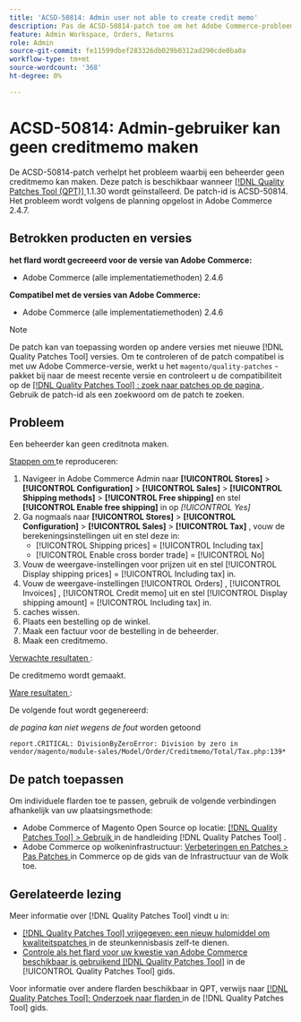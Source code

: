 ```yaml
---
title: 'ACSD-50814: Admin user not able to create credit memo'
description: Pas de ACSD-50814-patch toe om het Adobe Commerce-probleem op te lossen waarbij een beheerder geen creditmemo kan maken.
feature: Admin Workspace, Orders, Returns
role: Admin
source-git-commit: fe11599dbef283326db029b0312ad290cde0ba0a
workflow-type: tm+mt
source-wordcount: '368'
ht-degree: 0%

---
```


# ACSD-50814: Admin-gebruiker kan geen creditmemo maken

De ACSD-50814-patch verhelpt het probleem waarbij een beheerder geen creditmemo kan maken. Deze patch is beschikbaar wanneer [[!DNL Quality Patches Tool (QPT)] ](https://experienceleague.adobe.com/en/docs/commerce-knowledge-base/kb/announcements/commerce-announcements/magento-quality-patches-released-new-tool-to-self-serve-quality-patches) 1.1.30 wordt geïnstalleerd. De patch-id is ACSD-50814. Het probleem wordt volgens de planning opgelost in Adobe Commerce 2.4.7.

## Betrokken producten en versies

**het flard wordt gecreeerd voor de versie van Adobe Commerce:**

* Adobe Commerce (alle implementatiemethoden) 2.4.6

**Compatibel met de versies van Adobe Commerce:**

* Adobe Commerce (alle implementatiemethoden) 2.4.6

>[!NOTE]
>
>De patch kan van toepassing worden op andere versies met nieuwe [!DNL Quality Patches Tool] versies. Om te controleren of de patch compatibel is met uw Adobe Commerce-versie, werkt u het `magento/quality-patches` -pakket bij naar de meest recente versie en controleert u de compatibiliteit op de [[!DNL Quality Patches Tool] : zoek naar patches op de pagina ](https://experienceleague.adobe.com/tools/commerce-quality-patches/index.html) . Gebruik de patch-id als een zoekwoord om de patch te zoeken.

## Probleem

Een beheerder kan geen creditnota maken.

<u> Stappen om </u> te reproduceren:

1. Navigeer in Adobe Commerce Admin naar **[!UICONTROL Stores]** > **[!UICONTROL Configuration]** > **[!UICONTROL Sales]** > **[!UICONTROL Shipping methods]** > **[!UICONTROL Free shipping]** en stel **[!UICONTROL Enable free shipping]** in op *[!UICONTROL Yes]*
1. Ga nogmaals naar **[!UICONTROL Stores]** > **[!UICONTROL Configuration]** > **[!UICONTROL Sales]** > **[!UICONTROL Tax]** , vouw de berekeningsinstellingen uit en stel deze in:
   * [!UICONTROL Shipping prices] = [!UICONTROL Including tax]
   * [!UICONTROL Enable cross border trade] = [!UICONTROL No]
1. Vouw de weergave-instellingen voor prijzen uit en stel [!UICONTROL Display shipping prices] = [!UICONTROL Including tax] in.
1. Vouw de weergave-instellingen [!UICONTROL Orders] , [!UICONTROL Invoices] , [!UICONTROL Credit memo] uit en stel [!UICONTROL Display shipping amount] = [!UICONTROL Including tax] in.
1. caches wissen.
1. Plaats een bestelling op de winkel.
1. Maak een factuur voor de bestelling in de beheerder.
1. Maak een creditmemo.

<u> Verwachte resultaten </u>:

De creditmemo wordt gemaakt.

<u> Ware resultaten </u>:

De volgende fout wordt gegenereerd:

*de pagina kan niet wegens de fout* worden getoond

```
report.CRITICAL: DivisionByZeroError: Division by zero in vendor/magento/module-sales/Model/Order/Creditmemo/Total/Tax.php:139*
```

## De patch toepassen

Om individuele flarden toe te passen, gebruik de volgende verbindingen afhankelijk van uw plaatsingsmethode:

* Adobe Commerce of Magento Open Source op locatie: [[!DNL Quality Patches Tool]  > Gebruik ](/help/tools/quality-patches-tool/usage.md) in de handleiding [!DNL Quality Patches Tool] .
* Adobe Commerce op wolkeninfrastructuur: [ Verbeteringen en Patches > Pas Patches ](https://experienceleague.adobe.com/docs/commerce-cloud-service/user-guide/develop/upgrade/apply-patches.html) in Commerce op de gids van de Infrastructuur van de Wolk toe.

## Gerelateerde lezing

Meer informatie over [!DNL Quality Patches Tool] vindt u in:

* [[!DNL Quality Patches Tool]  vrijgegeven: een nieuw hulpmiddel om kwaliteitspatches ](https://experienceleague.adobe.com/en/docs/commerce-knowledge-base/kb/announcements/commerce-announcements/magento-quality-patches-released-new-tool-to-self-serve-quality-patches) in de steunkennisbasis zelf-te dienen.
* [ Controle als het flard voor uw kwestie van Adobe Commerce beschikbaar is gebruikend  [!DNL Quality Patches Tool]](/help/tools/quality-patches-tool/patches-available-in-qpt/check-patch-for-magento-issue-with-magento-quality-patches.md) in de [!UICONTROL Quality Patches Tool] gids.


Voor informatie over andere flarden beschikbaar in QPT, verwijs naar [[!DNL Quality Patches Tool]: Onderzoek naar flarden ](https://experienceleague.adobe.com/tools/commerce-quality-patches/index.html) in de [!DNL Quality Patches Tool] gids.

